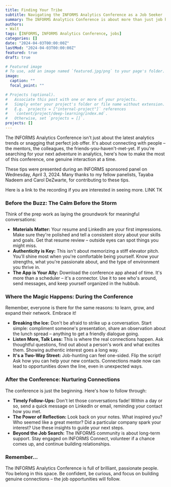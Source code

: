 ```yaml
---
title: Finding Your Tribe
subtitle: Navigating the INFORMS Analytics Conference as a Job Seeker
summary: The INFORMS Analytics Conference is about more than just job hunting – it's about connecting with like-minded people in the analytics field. Prepare by polishing your materials and knowing your strengths. During the conference, initiate conversations and ask insightful questions to build genuine connections. Afterwards, follow up with your contacts and reflect on your experience to guide your next steps. Remember, the INFORMS community supports your growth.
authors:
- Walt
tags: [INFORMS, INFORMS Analytics Conference, jobs]
categories: []
date: "2024-04-03T00:00:00Z"
lastMod: "2024-04-03T00:00:00Z"
featured: true
draft: true

# Featured image
# To use, add an image named `featured.jpg/png` to your page's folder. 
image:
  caption: ""
  focal_point: ""

# Projects (optional).
#   Associate this post with one or more of your projects.
#   Simply enter your project's folder or file name without extension.
#   E.g. `projects = ["internal-project"]` references 
#   `content/project/deep-learning/index.md`.
#   Otherwise, set `projects = []`.
projects: []
---
```


The INFORMS Analytics Conference isn't just about the latest analytics trends or snagging that perfect job offer. It's about connecting with people – the mentors, the colleagues, the friends-you-haven't-met-yet. If you're searching for your next adventure in analytics, here's how to make the most of this conference, one genuine interaction at a time.

These tips were presented during an INFORMS sponsored panel on Wednesday, April 3, 2024. Many thanks to my fellow panelists, Tayaba Nadeem and Carol DeZwarte, for contributing to these tips.

Here is a link to the recording if you are interested in seeing more. LINK TK

### Before the Buzz: The Calm Before the Storm

Think of the prep work as laying the groundwork for meaningful conversations:

* **Materials Matter:** Your resume and LinkedIn are your first impressions. Make sure they're polished and tell a consistent story about your skills and goals. Get that resume review – outside eyes can spot things you might miss.  
* **Authenticity is Key:** This isn't about memorizing a stiff elevator pitch. You'll shine most when you're comfortable being yourself. Know your strengths, what you're passionate about, and the type of environment you thrive in.
* **The App is Your Ally:** Download the conference app ahead of time. It's more than a scheduler – it's a connector. Use it to see who's around, send messages, and keep yourself organized in the hubbub.  

### Where the Magic Happens: During the Conference

Remember, everyone is there for the same reasons: to learn, grow, and expand their network. Embrace it!

* **Breaking the Ice:** Don't be afraid to strike up a conversation. Start simple: compliment someone's presentation, share an observation about the lunch spread – anything to get a friendly dialogue going.
* **Listen More, Talk Less:** This is where the real connections happen. Ask thoughtful questions, find out about a person's work and what excites them. Showing authentic interest goes a long way.
* **It's a Two-Way Street:** Job-hunting can feel one-sided. Flip the script! Ask how you can help your new contacts. Connections made now can lead to opportunities down the line, even in unexpected ways.

### After the Conference: Nurturing Connections

The conference is just the beginning. Here's how to follow through:

* **Timely Follow-Ups:** Don't let those conversations fade! Within a day or so, send a quick message on LinkedIn or email, reminding your contact how you met.
* **The Power of Reflection:** Look back on your notes. What inspired you? Who seemed like a great mentor? Did a particular company spark your interest? Use these insights to guide your next steps.
* **Beyond the Job Search:** The INFORMS community is about long-term support. Stay engaged on INFORMS Connect, volunteer if a chance comes up, and continue building relationships.

### Remember...

The INFORMS Analytics Conference is full of brilliant, passionate people. You belong in this space. Be confident, be curious, and focus on building genuine connections – the job opportunities will follow.
